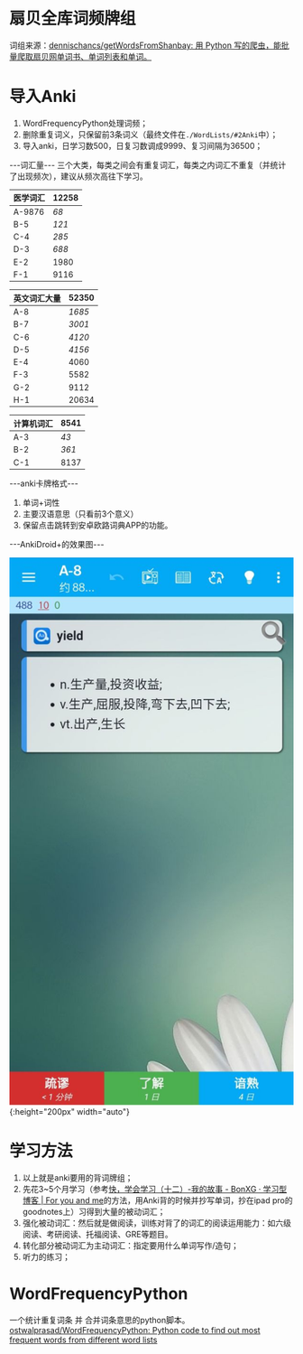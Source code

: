 # 扇贝全库词频牌组
词组来源：[dennischancs/getWordsFromShanbay: 用 Python 写的爬虫，能批量爬取扇贝网单词书、单词列表和单词。](https://github.com/dennischancs/getWordsFromShanbay)

# 导入Anki
1. WordFrequencyPython处理词频；
2. 删除重复词义，只保留前3条词义（最终文件在`./WordLists/#2Anki`中）；
3. 导入anki，日学习数500，日复习数调成9999、复习间隔为36500；

---词汇量---
三个大类，每类之间会有重复词汇，每类之内词汇不重复（并统计了出现频次），建议从频次高往下学习。

| **医学词汇**   | **12258** |
|--------|-------|
| A-9876 | *68*    |
| B-5    | *121*   |
| C-4    | *285*   |
| D-3    | *688*   |
| E-2    | 1980  |
| F-1    | 9116  |

| **英文词汇大量** | **52350** |
|--------|-------|
| A-8    | *1685*  |
| B-7    | *3001*  |
| C-6    | *4120*  |
| D-5    | *4156*  |
| E-4    | 4060  |
| F-3    | 5582  |
| G-2    | 9112  |
| H-1    | 20634 |

| **计算机词汇**  | **8541**  |
|--------|-------|
| A-3    | *43*    |
| B-2    | *361*   |
| C-1    | 8137  |


---anki卡牌格式---

1. 单词+词性
2. 主要汉语意思（只看前3个意义）
3. 保留点击跳转到安卓欧路词典APP的功能。

---AnkiDroid+的效果图---

![ankidroid](./WordLists/%232Anki/ankidroid.jpg?raw=true){:height="200px" width="auto"}

# 学习方法
1. 以上就是anki要用的背词牌组；
2. 先花3~5个月学习（参考[快，学会学习（十二）-我的故事 - BonXG · 学习型博客 | For you and me](https://bonxg.com/p/60.html)的方法，用Anki背的时候并抄写单词，抄在ipad pro的goodnotes上）习得到大量的被动词汇；
3. 强化被动词汇：然后就是做阅读，训练对背了的词汇的阅读运用能力：如六级阅读、考研阅读、托福阅读、GRE等题目。
4. 转化部分被动词汇为主动词汇：指定要用什么单词写作/造句；
5. 听力的练习；

# WordFrequencyPython
一个统计重复词条 并 合并词条意思的python脚本。
[ostwalprasad/WordFrequencyPython: Python code to find out most frequent words from different word lists](https://github.com/ostwalprasad/WordFrequencyPython)
